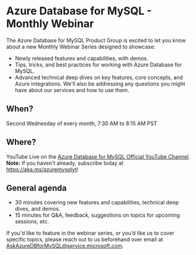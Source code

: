 # Azure Database for MySQL - Monthly Webinar

The Azure Database for MySQL Product Group is excited to let you know about a new Monthly Webinar Series designed to showcase:
- Newly released features and capabilities, with demos.
- Tips, tricks, and best practices for working with Azure Database for MySQL.
- Advanced technical deep dives on key features, core concepts, and Azure integrations.
We'll also be addressing any questions you might have about our services and how to use them.

## When? 
Second Wednesday of every month, 7:30 AM to 8:15 AM PST

## Where? 
YouTube Live on the [Azure Database for MySQL Official YouTube Channel](https://aka.ms/azuremysqlyt).
**Note:** If you haven't already, subscribe today at https://aka.ms/azuremysqlyt!
   
## General agenda
- 30 minutes covering new features and capabilities, technical deep dives, and demos.
- 15 minutes for Q&A, feedback, suggestions on topics for upcoming sessions, etc.

If you'd like to feature in the webinar series, or you’d like us to cover specific topics, please reach out to us beforehand over email at AskAzureDBforMySQL@service.microsoft.com.
